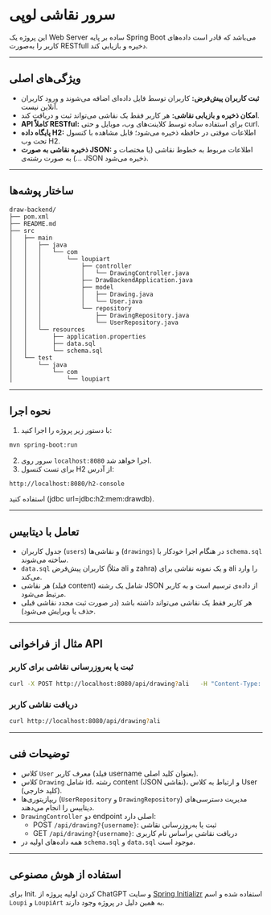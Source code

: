 # سرور نقاشی لوپی

این پروژه یک Web Server ساده بر پایه Spring Boot می‌باشد که قادر است داده‌های کاربر را به‌صورت RESTfull دخیره و بازیابی کند.

---

##  ویژگی‌های اصلی

- **ثبت کاربران پیش‌فرض:** کاربران توسط فایل داده‌ای اضافه می‌شوند و ورود کاربران آنلاین نیست.
- **امکان ذخیره و بازیابی نقاشی:** هر کاربر فقط یک نقاشی می‌تواند ثبت و دریافت کند.
- **API کاملاً RESTful:** برای استفاده ساده توسط کلاینت‌های وب، موبایل و حتی curl.
- **پایگاه داده H2:** اطلاعات موقتی در حافظه ذخیره می‌شود؛ قابل مشاهده با کنسول تحت وب H2.
- **ذخیره نقاشی به صورت JSON:** اطلاعات مربوط به خطوط نقاشی (یا مختصات و ...) به صورت رشته‌ی JSON ذخیره می‌شود.

---

##  ساختار پوشه‌ها

```
draw-backend/
├── pom.xml
├── README.md
├── src
│   ├── main
│   │   ├── java
│   │   │   └── com
│   │   │       └── loupiart
│   │   │           ├── controller
│   │   │           │   └── DrawingController.java
│   │   │           ├── DrawBackendApplication.java
│   │   │           ├── model
│   │   │           │   ├── Drawing.java
│   │   │           │   └── User.java
│   │   │           └── repository
│   │   │               ├── DrawingRepository.java
│   │   │               └── UserRepository.java
│   │   └── resources
│   │       ├── application.properties
│   │       ├── data.sql
│   │       └── schema.sql
│   └── test
│       └── java
│           └── com
│               └── loupiart
```

---

##  نحوه اجرا

1. با دستور زیر پروژه را اجرا کنید:
```sh
mvn spring-boot:run
```
2. سرور روی `localhost:8080` اجرا خواهد شد.
43. برای تست کنسول H2 از آدرس:
```
http://localhost:8080/h2-console
```
استفاده کنید (jdbc url=jdbc:h2:mem:drawdb).

---

##  تعامل با دیتابیس

- جدول کاربران (`users`) و نقاشی‌ها (`drawings`) در هنگام اجرا خودکار با `schema.sql` ساخته می‌شوند.
- `data.sql` کاربران پیش‌فرض (مثلاً ali و zahra) و یک نمونه نقاشی برای ali را وارد می‌کند.
- هر نقاشی (فیلد content) شامل یک رشته JSON از داده‌ی ترسیم است و به کاربر مرتبط می‌شود.
- هر کاربر فقط یک نقاشی می‌تواند داشته باشد (در صورت ثبت مجدد نقاشی قبلی حذف یا ویرایش می‌شود).

---

##  مثال‌ از فراخوانی API

### ثبت یا به‌روزرسانی نقاشی برای کاربر
```bash
curl -X POST http://localhost:8080/api/drawing?ali   -H "Content-Type: application/json"   -d '{"content":"{"lines":[[0,0],[10,10]]}"}'
```

### دریافت نقاشی کاربر
```bash
curl http://localhost:8080/api/drawing?ali
```

---

##  توضیحات فنی

- کلاس `User` معرف کاربر (فیلد username بعنوان کلید اصلی).
- کلاس `Drawing` شامل id، رشته content (JSON نقاشی)، و ارتباط به کلاس User (کلید خارجی).
- ریپازیتوری‌ها (`UserRepository` و `DrawingRepository`) مدیریت دسترسی‌های دیتابیس را انجام می‌دهند.
- `DrawingController` دو endpoint اصلی دارد:
  - POST `/api/drawing?{username}`: ثبت یا به‌روزرسانی نقاشی
  - GET `/api/drawing?{username}`: دریافت نقاشی براساس نام کاربری
- همه داده‌های اولیه در `schema.sql` و `data.sql` موجود است.

---
## استفاده از هوش مصنوعی

برای Init. کردن اولیه پروژه از ChatGPT و سایت [Spring Initializr](https://start.spring.io/) استفاده شده و اسم `Loupi` و `LoupiArt` به همین دلیل در پروژه وجود دارند.
